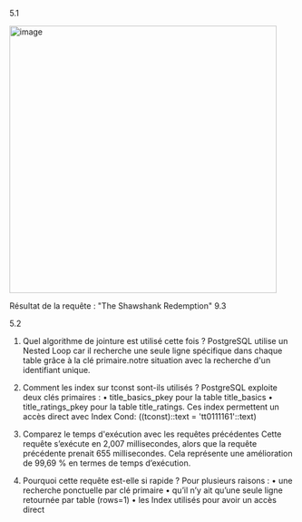 5.1

<img width="471" alt="image" src="https://github.com/user-attachments/assets/f1a11dfa-0027-45d8-883b-9e046f5103d5" />

Résultat de la requête : 
"The Shawshank Redemption"	9.3


5.2

1. Quel algorithme de jointure est utilisé cette fois ? 
PostgreSQL utilise un Nested Loop car il recherche une seule ligne spécifique dans chaque table grâce à la clé primaire.notre situation avec la recherche d'un identifiant unique.

2. Comment les index sur tconst sont-ils utilisés ? 
PostgreSQL exploite deux clés primaires : 
•	title_basics_pkey pour la table title_basics 
•	title_ratings_pkey pour la table title_ratings. 
Ces index permettent un accès direct avec Index Cond: ((tconst)::text = 'tt0111161'::text)

3. Comparez le temps d'exécution avec les requêtes précédentes 
Cette requête s’exécute en 2,007 millisecondes, alors que la requête précédente prenait 655 millisecondes.
Cela représente une amélioration de 99,69 % en termes de temps d’exécution.


4. Pourquoi cette requête est-elle si rapide ?
Pour plusieurs raisons :
•	une recherche ponctuelle par clé primaire
•	qu’il n’y ait qu’une seule ligne retournée par table (rows=1)
•	les Index utilisés pour avoir un accès direct
